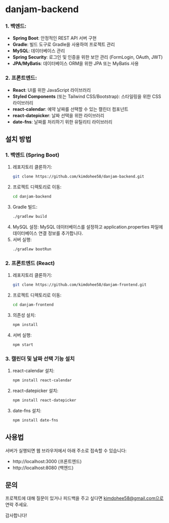 # danjam-backend
### 1. **백엔드**:
   - **Spring Boot**: 안정적인 REST API 서버 구현
   - **Gradle**: 빌드 도구로 Gradle을 사용하여 프로젝트 관리
   - **MySQL**: 데이터베이스 관리
   - **Spring Security**: 로그인 및 인증을 위한 보안 관리 (FormLogin, OAuth, JWT)
   - **JPA/MyBatis**: 데이터베이스 ORM을 위한 JPA 또는 MyBatis 사용

### 2. **프론트엔드**:
   - **React**: UI를 위한 JavaScript 라이브러리
   - **Styled Components** (또는 Tailwind CSS/Bootstrap): 스타일링을 위한 CSS 라이브러리
   - **react-calendar**: 예약 날짜를 선택할 수 있는 캘린더 컴포넌트
   - **react-datepicker**: 날짜 선택을 위한 라이브러리
   - **date-fns**: 날짜를 처리하기 위한 유틸리티 라이브러리

## 설치 방법

### 1. **백엔드 (Spring Boot)**
1. 레포지토리 클론하기:
   ```bash
   git clone https://github.com/kimdohee58/danjam-backend.git
2. 프로젝트 디렉토리로 이동:
   ```bash
   cd danjam-backend
3. Gradle 빌드:
   ```bash
   ./gradlew build
4. MySQL 설정: MySQL 데이터베이스를 설정하고 application.properties 파일에 데이터베이스 연결 정보를 추가합니다.
5. 서버 실행:
   ```bash
   ./gradlew bootRun

### 2. **프론트엔드 (React)**
1. 레포지토리 클론하기:
   ```bash
   git clone https://github.com/kimdohee58/danjam-frontend.git
2. 프로젝트 디렉토리로 이동:
   ```bash
   cd danjam-frontend
3. 의존성 설치:
   ```bash
   npm install
4. 서버 실행:
   ```bash
   npm start

### 3. **캘린더 및 날짜 선택 기능 설치**
1. react-calendar 설치:
   ```bash
   npm install react-calendar
2. react-datepicker 설치:
   ```bash
   npm install react-datepicker
3. date-fns 설치:
   ```bash
   npm install date-fns

## 사용법
서버가 실행되면 웹 브라우저에서 아래 주소로 접속할 수 있습니다:
- http://localhost:3000 (프론트엔드)
- http://localhost:8080 (백엔드)

## 문의
프로젝트에 대해 질문이 있거나 피드백을 주고 싶다면 kimdohee58@gmail.com으로 연락 주세요.

감사합니다!

